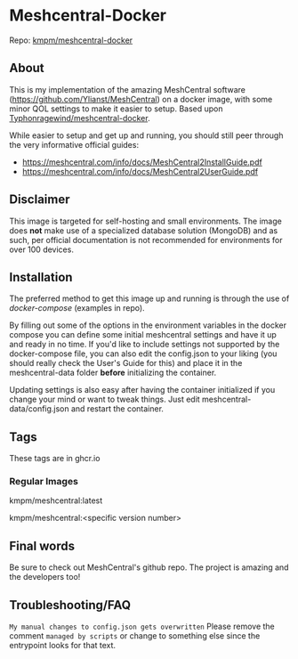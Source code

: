 # Meshcentral-Docker
Repo: [kmpm/meshcentral-docker](https://github.com/kmpm/meshcentral-docker)

## About
This is my implementation of the amazing MeshCentral software (https://github.com/Ylianst/MeshCentral) 
on a docker image, with some minor QOL settings to make it easier to setup.
Based upon [Typhonragewind/meshcentral-docker](https://github.com/Typhonragewind/meshcentral-docker).

While easier to setup and get up and running, you should still peer through the very informative official guides:

- https://meshcentral.com/info/docs/MeshCentral2InstallGuide.pdf
- https://meshcentral.com/info/docs/MeshCentral2UserGuide.pdf

## Disclaimer

This image is targeted for self-hosting and small environments. The image does **not** make use of a specialized database solution (MongoDB) and as such, per official documentation is not recommended for environments for over 100 devices.

## Installation

The preferred method to get this image up and running is through the use of *docker-compose* (examples in repo).

By filling out some of the options in the environment variables in the docker compose you can define some initial meshcentral settings and have it up and ready in no time. If you'd like to include settings not supported by the docker-compose file, you can also edit the config.json to your liking (you should really check the User's Guide for this) and place it in the meshcentral-data folder **before** initializing the container.

Updating settings is also easy after having the container initialized if you change your mind or want to tweak things. Just edit meshcentral-data/config.json and restart the container.


## Tags

These tags are in ghcr.io

### Regular Images
kmpm/meshcentral:latest



kmpm/meshcentral:\<specific version number\>




## Final words

Be sure to check out MeshCentral's github repo. The project is amazing and the developers too!

## Troubleshooting/FAQ
```My manual changes to config.json gets overwritten```
Please remove the comment `managed by scripts` or change to something else since 
the entrypoint looks for that text.
